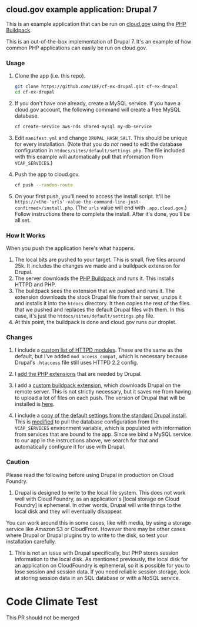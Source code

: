 ## cloud.gov example application: Drupal 7

This is an example application that can be run on [cloud.gov](https://www.cloud.gov) using the [PHP Buildpack](https://docs.cloudfoundry.org/buildpacks/php/index.html).

This is an out-of-the-box implementation of Drupal 7.  It's an example of how common PHP applications can easily be run on cloud.gov.

### Usage

1. Clone the app (i.e. this repo).

    ```bash
    git clone https://github.com/18F/cf-ex-drupal.git cf-ex-drupal
    cd cf-ex-drupal
    ```

1.  If you don't have one already, create a MySQL service. If you have a cloud.gov account, the following command will create a free MySQL database.

    ```bash
    cf create-service aws-rds shared-mysql my-db-service
    ```

1. Edit `manifest.yml` and change `DRUPAL_HASH_SALT`. This should be unique for every installation. (Note that you do *not* need to edit the database configuration in `htdocs/sites/default/settings.php`. The file included with this example will automatically pull that information from `VCAP_SERVICES`.)

2. Push the app to cloud.gov.

    ```bash
    cf push --random-route
    ```

1. On your first push, you'll need to access the install script. It'll be `https://<the-'urls'-value-the-command-line-just-confirmed>/install.php`. (The `urls` value will end with `.app.cloud.gov`.) Follow instructions there to complete the install.  After it's done, you'll be all set.

### How It Works

When you push the application here's what happens.

1. The local bits are pushed to your target. This is small, five files around 25k. It includes the changes we made and a buildpack extension for Drupal.
1. The server downloads the [PHP Buildpack] and runs it. This installs HTTPD and PHP.
1. The buildpack sees the extension that we pushed and runs it. The extension downloads the stock Drupal file from their server, unzips it and installs it into the `htdocs` directory. It then copies the rest of the files that we pushed and replaces the default Drupal files with them. In this case, it's just the `htdocs/sites/default/settings.php` file.
1. At this point, the buildpack is done and cloud.gov runs our droplet.


### Changes

1. I include a [custom list of HTTPD modules](https://github.com/cloudfoundry-samples/cf-ex-drupal/blob/master/.bp-config/httpd/extra/httpd-modules.conf#L15).  These are the same as the default, but I've added `mod_access_compat`, which is necessary because Drupal's `.htaccess` file still uses HTTPD 2.2 config.

1. I [add the PHP extensions](https://github.com/cloudfoundry-samples/cf-ex-drupal/blob/master/.bp-config/options.json#L2) that are needed by Drupal.

1. I add a [custom buildpack extension](https://github.com/cloudfoundry-samples/cf-ex-drupal/blob/master/.extensions/drupal/extension.py), which downloads Drupal on the remote server.  This is not strictly necessary, but it saves me from having to upload a lot of files on each push.  The version of Drupal that will be installed is [here](https://github.com/cloudfoundry-samples/cf-ex-drupal/blob/master/.extensions/drupal/extension.py#L15).

1. I include a [copy of the default settings from the standard Drupal install](https://github.com/cloudfoundry-samples/cf-ex-drupal/blob/master/htdocs/sites/default/settings.php).  This is [modified](https://github.com/cloudfoundry-samples/cf-ex-drupal/blob/master/htdocs/sites/default/settings.php#L216-L251) to pull the database configuration from the `VCAP_SERVICES` environment variable, which is populated with information from services that are bound to the app.  Since we bind a MySQL service to our app in the instructions above, we search for that and automatically configure it for use with Drupal.

### Caution

Please read the following before using Drupal in production on Cloud Foundry.

1. Drupal is designed to write to the local file system.  This does not work well with Cloud Foundry, as an application's [local storage on Cloud Foundry] is ephemeral.  In other words, Drupal will write things to the local disk and they will eventually disappear.  

  You can work around this in some cases, like with media, by using a storage service like Amazon S3 or CloudFront.  However there may be other cases where Drupal or Drupal plugins try to write to the disk, so test your installation carefully.

1. This is not an issue with Drupal specifically, but PHP stores session information to the local disk.  As mentioned previously, the local disk for an application on CloudFoundry is ephemeral, so it is possible for you to lose session and session data.  If you need reliable session storage, look at storing session data in an SQL database or with a NoSQL service.


[PHP Buildpack]:https://github.com/cloudfoundry/php-buildpack
[local storage on CloudFoundry]:https://docs.cloudfoundry.org/devguide/deploy-apps/prepare-to-deploy.html#filesystem

# Code Climate Test
This PR should not be merged

